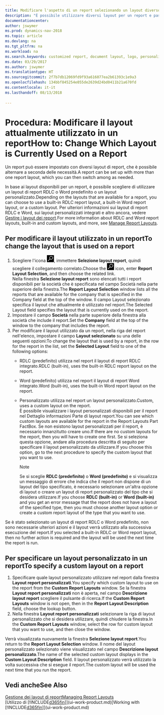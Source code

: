 ```yaml
---
title: Modificare l'aspetto di un report selezionando un layout diverso
description: "È possibile utilizzare diversi layout per un report e passate tra i layout per modificare l'aspetto di un report."
documentationcenter: 
author: jswymer
ms.prod: dynamics-nav-2018
ms.topic: article
ms.devlang: na
ms.tgt_pltfrm: na
ms.workload: na
ms.search.keywords: customized report, document layout, logo, personalize
ms.date: 03/29/2017
ms.author: jswymer
ms.translationtype: HT
ms.sourcegitcommit: 2f7b7db12069fd9f93a616077ea2b61393c1e9a3
ms.openlocfilehash: 134bbf845254e055de2639d24bd0411b21a670fd
ms.contentlocale: it-it
ms.lasthandoff: 08/13/2018

---
```

# <a name="how-to-change-which-layout-is-currently-used-on-a-report"></a><span data-ttu-id="09272-103">Procedura: Modificare il layout attualmente utilizzato in un report</span><span class="sxs-lookup"><span data-stu-id="09272-103">How to: Change Which Layout is Currently Used on a Report</span></span>
<span data-ttu-id="09272-104">Un report può essere impostato con diversi layout di report, che è possibile alternare a seconda delle necessità.</span><span class="sxs-lookup"><span data-stu-id="09272-104">A report can be set up with more than one report layout, which you can then switch among as needed.</span></span>

<span data-ttu-id="09272-105">In base ai layout disponibili per un report, è possibile scegliere di utilizzare un layout di report RDLC o Word predefinito o un layout personalizzato.</span><span class="sxs-lookup"><span data-stu-id="09272-105">Depending on the layouts that are available for a report, you can choose to use a built-in RDLC report layout, a built-in Word report layout, or a custom layout.</span></span> <span data-ttu-id="09272-106">Per ulteriori informazioni sui layout di report RDLC e Word, sui layout personalizzati integrati e altro ancora, vedere [Gestire i layout dei report](ui-manage-report-layouts.md).</span><span class="sxs-lookup"><span data-stu-id="09272-106">For more information about RDLC and Word report layouts, built-in and custom layouts, and more, see [Manage Report Layouts](ui-manage-report-layouts.md).</span></span>

## <a name="to-change-the-layout-that-is-used-on-a-report"></a><span data-ttu-id="09272-107">Per modificare il layout utilizzato in un report</span><span class="sxs-lookup"><span data-stu-id="09272-107">To change the layout that is used on a report</span></span>
1. <span data-ttu-id="09272-108">Scegliere l'icona ![Cerca pagina o report](media/ui-search/search_small.png "icona Cerca pagina o report"), immettere **Selezione layout report**, quindi scegliere il collegamento correlato.</span><span class="sxs-lookup"><span data-stu-id="09272-108">Choose the ![Search for Page or Report](media/ui-search/search_small.png "Search for Page or Report icon") icon, enter **Report Layout Selection**, and then choose the related link.</span></span>  
   <span data-ttu-id="09272-109">Nella finestra **Selezione layout report** sono elencati tutti i report disponibili per la società che è specificata nel campo Società nella parte superiore della finestra.</span><span class="sxs-lookup"><span data-stu-id="09272-109">The **Report Layout Selection** window lists all the reports that are available for the company that is specified in the Company field at the top of the window.</span></span> <span data-ttu-id="09272-110">Il campo Layout selezionato specifica il layout che attualmente è utilizzato nel report.</span><span class="sxs-lookup"><span data-stu-id="09272-110">The Selected Layout field specifies the layout that is currently used on the report.</span></span>
2. <span data-ttu-id="09272-111">Impostare il campo **Società** nella parte superiore della finestra alla società che include il report.</span><span class="sxs-lookup"><span data-stu-id="09272-111">Set the **Company** field at the top of the window to the company that includes the report.</span></span>
3. <span data-ttu-id="09272-112">Per modificare il layout utilizzato da un report, nella riga del report nell'elenco, impostare il campo **Layout selezionato** su una delle seguenti opzioni:</span><span class="sxs-lookup"><span data-stu-id="09272-112">To change the layout that is used by a report, in the row for the report in the list, set the **Selected Layout** field to one of the following options:</span></span>
   * <span data-ttu-id="09272-113">RDLC (predefinito) utilizza nel report il layout di report RDLC integrato.</span><span class="sxs-lookup"><span data-stu-id="09272-113">RDLC (built-in), uses the built-in RDLC report layout on the report.</span></span>
   * <span data-ttu-id="09272-114">Word (predefinito) utilizza nel report il layout di report Word integrato.</span><span class="sxs-lookup"><span data-stu-id="09272-114">Word (built-in), uses the built-in Word report layout on the report.</span></span>
   * <span data-ttu-id="09272-115">Personalizzato utilizza nel report un layout personalizzato.</span><span class="sxs-lookup"><span data-stu-id="09272-115">Custom, uses a custom layout on the report.</span></span>  
     <span data-ttu-id="09272-116">È possibile visualizzare i layout personalizzati disponibili per il report nel Dettaglio informazioni Parte di layout report.</span><span class="sxs-lookup"><span data-stu-id="09272-116">You can see which custom layouts are available for the report in the Report Layouts Part FactBox.</span></span> <span data-ttu-id="09272-117">Se non esistono layout personalizzati per il report, è necessario innanzitutto creare uno.</span><span class="sxs-lookup"><span data-stu-id="09272-117">If there are no custom layouts for the report, then you will have to create one first.</span></span> <span data-ttu-id="09272-118">Se si seleziona questa opzione, andare alla procedura descritta di seguito per specificare il layout personalizzato da utilizzare.</span><span class="sxs-lookup"><span data-stu-id="09272-118">If you choose this option, go to the next procedure to specify the custom layout that you want to use.</span></span>

     > [!NOTE]  
     >   <span data-ttu-id="09272-119">Se si sceglie **RDLC (predefinito)** o **Word (predefinito)** e si visualizza un messaggio di errore che indica che il report non dispone di un layout del tipo specificato, è necessario selezionare un'altra opzione di layout o creare un layout di report personalizzato del tipo che si desidera utilizzare.</span><span class="sxs-lookup"><span data-stu-id="09272-119">If you choose **RDLC (built-in)** or **Word (built-in)** and you get an error message that the report does not have a layout of the specified type, then you must choose another layout option or create a custom report layout of the type that you want to use.</span></span>

<span data-ttu-id="09272-120">Se è stato selezionato un layout di report RDLC o Word predefinito, non sono necessarie ulteriori azioni e il layout verrà utilizzato alla successiva esecuzione del report.</span><span class="sxs-lookup"><span data-stu-id="09272-120">If you selected a built-in RDLC or Word report layout, then no further action is required and the layout will be used the next time the report is run.</span></span>

## <a name="to-specify-a-custom-layout-on-a-report"></a><span data-ttu-id="09272-121">Per specificare un layout personalizzato in un report</span><span class="sxs-lookup"><span data-stu-id="09272-121">To specify a custom layout on a report</span></span>
1. <span data-ttu-id="09272-122">Specificare quale layout personalizzato utilizzare nel report dalla finestra **Layout report personalizzati**.</span><span class="sxs-lookup"><span data-stu-id="09272-122">You specify which custom layout to use on the report from the **Custom Report Layouts** window.</span></span> <span data-ttu-id="09272-123">Se la finestra **Layout report personalizzati** non è aperta, nel campo **Descrizione layout report** scegliere il pulsante di ricerca.</span><span class="sxs-lookup"><span data-stu-id="09272-123">If the **Custom Report Layouts** window is not open, then in the **Report Layout Description** field, choose the lookup button.</span></span>
2. <span data-ttu-id="09272-124">Nella finestra **Layout report personalizzati** selezionare la riga di layout personalizzato che si desidera utilizzare, quindi chiudere la finestra.</span><span class="sxs-lookup"><span data-stu-id="09272-124">In the **Custom Report Layouts** window, select the row for custom layout that you want to use, and then close the window.</span></span>

<span data-ttu-id="09272-125">Verrà visualizzata nuovamente la finestra **Selezione layout report**.</span><span class="sxs-lookup"><span data-stu-id="09272-125">You return to the **Report Layout Selection** window.</span></span> <span data-ttu-id="09272-126">Il nome del layout personalizzato selezionato viene visualizzato nel campo **Descrizione layout personalizzato**.</span><span class="sxs-lookup"><span data-stu-id="09272-126">The name of the selected custom layout displays in the **Custom Layout Description** field.</span></span> <span data-ttu-id="09272-127">Il layout personalizzato verrà utilizzato la volta successiva che si esegue il report.</span><span class="sxs-lookup"><span data-stu-id="09272-127">The custom layout will be used the next time that you run the report.</span></span>

## <a name="see-also"></a><span data-ttu-id="09272-128">Vedi anche</span><span class="sxs-lookup"><span data-stu-id="09272-128">See Also</span></span>
[<span data-ttu-id="09272-129">Gestione dei layout di report</span><span class="sxs-lookup"><span data-stu-id="09272-129">Managing Report Layouts</span></span>](ui-manage-report-layouts.md)  
<span data-ttu-id="09272-130">[Utilizzo di [!INCLUDE[d365fin](includes/d365fin_md.md)]](ui-work-product.md)</span><span class="sxs-lookup"><span data-stu-id="09272-130">[Working with [!INCLUDE[d365fin](includes/d365fin_md.md)]](ui-work-product.md)</span></span>

